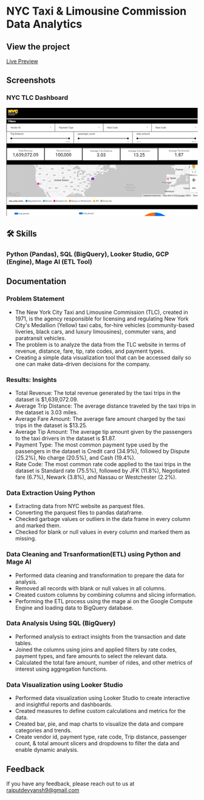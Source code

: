 
# NYC Taxi & Limousine Commission Data Analytics


## View the project

[Live Preview](https://lookerstudio.google.com/reporting/9f51c0b3-8ff7-4e7f-a9a8-a8a2d2c93dc1)

## Screenshots

### NYC TLC Dashboard

![App Screenshot](https://github.com/rajputdevyansh/TLC-NYC-Data-Analytics-End-To-End/blob/main/TLC_NYC.jpg?raw=true )

## 🛠 Skills

### Python (Pandas), SQL (BigQuery), Looker Studio, GCP (Engine), Mage AI (ETL Tool)

## Documentation

### Problem Statement

- The New York City Taxi and Limousine Commission (TLC), created in 1971, is the agency responsible for licensing and regulating New York City's Medallion (Yellow) taxi cabs, for-hire vehicles (community-based liveries, black cars, and luxury limousines), commuter vans, and paratransit vehicles.
- The problem is to analyze the data from the TLC website in terms of revenue, distance, fare, tip, rate codes, and payment types.
- Creating a simple data visualization tool that can be accessed daily so one can make data-driven decisions for the company.

### Results: Insights

- Total Revenue: The total revenue generated by the taxi trips in the dataset is $1,639,072.09.
- Average Trip Distance: The average distance traveled by the taxi trips in the dataset is 3.03 miles.
- Average Fare Amount: The average fare amount charged by the taxi trips in the dataset is $13.25.
- Average Tip Amount: The average tip amount given by the passengers to the taxi drivers in the dataset is $1.87.
- Payment Type: The most common payment type used by the passengers in the dataset is Credit card (34.9%), followed by Dispute (25.2%), No charge (20.5%), and Cash (19.4%).
- Rate Code: The most common rate code applied to the taxi trips in the dataset is Standard rate (75.5%), followed by JFK (11.8%), Negotiated fare (6.7%), Newark (3.8%), and Nassau or Westchester (2.2%).

### Data Extraction Using Python

- Extracting data from NYC website as parquest files.
- Converting the parquest files to pandas dataframe.
- Checked garbage values or outliers in the data frame in every column and marked them.
- Checked for blank or null values in every column and marked them as missing.

### Data Cleaning and Trsanformation(ETL) using Python and Mage AI

- Performed data cleaning and transformation to prepare the data for analysis.
- Removed all records with blank or null values in all columns.
- Created custom columns by combining columns and slicing information.
- Performing the ETL process using the mage ai on the Google Compute Engine and loading data to BigQuery database.

### Data Analysis Using SQL (BigQuery)

- Performed analysis to extract insights from the transaction and date tables.
- Joined the columns using joins and applied filters by rate codes, payment types, and fare amounts to select the relevant data.
- Calculated the total fare amount, number of rides, and other metrics of interest using aggregation functions.

### Data Visualization using Looker Studio

- Performed data visualization using Looker Studio to create interactive and insightful reports and dashboards.
- Created measures to define custom calculations and metrics for the data.
- Created bar, pie, and map charts to visualize the data and compare categories and trends.
- Create vendor id, payment type, rate code, Trip distance, passenger count, & total amount slicers and dropdowns to filter the data and enable dynamic analysis.

## Feedback

If you have any feedback, please reach out to us at rajputdevyansh9@gmail.com
